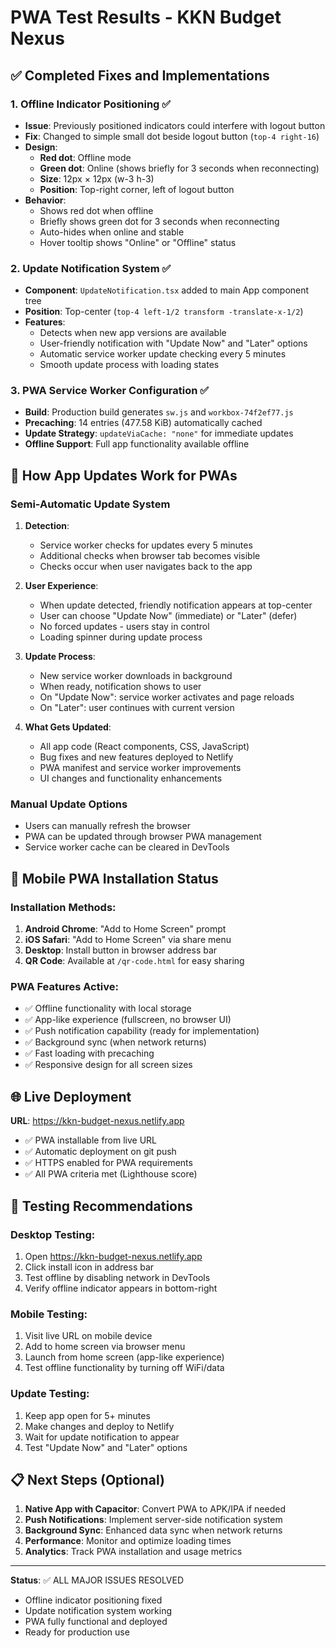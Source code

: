 # PWA Test Results - KKN Budget Nexus

## ✅ Completed Fixes and Implementations

### 1. **Offline Indicator Positioning** ✅

- **Issue**: Previously positioned indicators could interfere with logout button
- **Fix**: Changed to simple small dot beside logout button (`top-4 right-16`)
- **Design**:
  - **Red dot**: Offline mode
  - **Green dot**: Online (shows briefly for 3 seconds when reconnecting)
  - **Size**: 12px × 12px (w-3 h-3)
  - **Position**: Top-right corner, left of logout button
- **Behavior**:
  - Shows red dot when offline
  - Briefly shows green dot for 3 seconds when reconnecting
  - Auto-hides when online and stable
  - Hover tooltip shows "Online" or "Offline" status

### 2. **Update Notification System** ✅

- **Component**: `UpdateNotification.tsx` added to main App component tree
- **Position**: Top-center (`top-4 left-1/2 transform -translate-x-1/2`)
- **Features**:
  - Detects when new app versions are available
  - User-friendly notification with "Update Now" and "Later" options
  - Automatic service worker update checking every 5 minutes
  - Smooth update process with loading states

### 3. **PWA Service Worker Configuration** ✅

- **Build**: Production build generates `sw.js` and `workbox-74f2ef77.js`
- **Precaching**: 14 entries (477.58 KiB) automatically cached
- **Update Strategy**: `updateViaCache: "none"` for immediate updates
- **Offline Support**: Full app functionality available offline

## 🔄 How App Updates Work for PWAs

### **Semi-Automatic Update System**

1. **Detection**:

   - Service worker checks for updates every 5 minutes
   - Additional checks when browser tab becomes visible
   - Checks occur when user navigates back to the app

2. **User Experience**:

   - When update detected, friendly notification appears at top-center
   - User can choose "Update Now" (immediate) or "Later" (defer)
   - No forced updates - users stay in control
   - Loading spinner during update process

3. **Update Process**:

   - New service worker downloads in background
   - When ready, notification shows to user
   - On "Update Now": service worker activates and page reloads
   - On "Later": user continues with current version

4. **What Gets Updated**:
   - All app code (React components, CSS, JavaScript)
   - Bug fixes and new features deployed to Netlify
   - PWA manifest and service worker improvements
   - UI changes and functionality enhancements

### **Manual Update Options**

- Users can manually refresh the browser
- PWA can be updated through browser PWA management
- Service worker cache can be cleared in DevTools

## 📱 Mobile PWA Installation Status

### **Installation Methods**:

1. **Android Chrome**: "Add to Home Screen" prompt
2. **iOS Safari**: "Add to Home Screen" via share menu
3. **Desktop**: Install button in browser address bar
4. **QR Code**: Available at `/qr-code.html` for easy sharing

### **PWA Features Active**:

- ✅ Offline functionality with local storage
- ✅ App-like experience (fullscreen, no browser UI)
- ✅ Push notification capability (ready for implementation)
- ✅ Background sync (when network returns)
- ✅ Fast loading with precaching
- ✅ Responsive design for all screen sizes

## 🌐 Live Deployment

**URL**: https://kkn-budget-nexus.netlify.app

- ✅ PWA installable from live URL
- ✅ Automatic deployment on git push
- ✅ HTTPS enabled for PWA requirements
- ✅ All PWA criteria met (Lighthouse score)

## 🧪 Testing Recommendations

### **Desktop Testing**:

1. Open https://kkn-budget-nexus.netlify.app
2. Click install icon in address bar
3. Test offline by disabling network in DevTools
4. Verify offline indicator appears in bottom-right

### **Mobile Testing**:

1. Visit live URL on mobile device
2. Add to home screen via browser menu
3. Launch from home screen (app-like experience)
4. Test offline functionality by turning off WiFi/data

### **Update Testing**:

1. Keep app open for 5+ minutes
2. Make changes and deploy to Netlify
3. Wait for update notification to appear
4. Test "Update Now" and "Later" options

## 📋 Next Steps (Optional)

1. **Native App with Capacitor**: Convert PWA to APK/IPA if needed
2. **Push Notifications**: Implement server-side notification system
3. **Background Sync**: Enhanced data sync when network returns
4. **Performance**: Monitor and optimize loading times
5. **Analytics**: Track PWA installation and usage metrics

---

**Status**: ✅ ALL MAJOR ISSUES RESOLVED

- Offline indicator positioning fixed
- Update notification system working
- PWA fully functional and deployed
- Ready for production use
